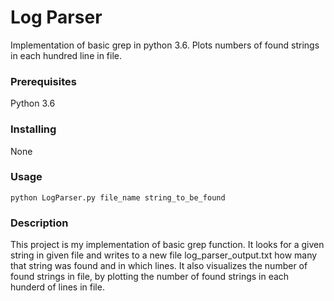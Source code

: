 # Log Parser

Implementation of basic grep in python 3.6. Plots numbers of found strings in each hundred line in file.

### Prerequisites

Python 3.6

### Installing

None

### Usage

```
python LogParser.py file_name string_to_be_found 
```

### Description

This project is my implementation of basic grep function. It looks for a given string in given file and writes to a new file
log_parser_output.txt how many that string was found and in which lines. It also visualizes the number of found strings in file, by plotting the number of found strings in each hunderd of lines in file.
